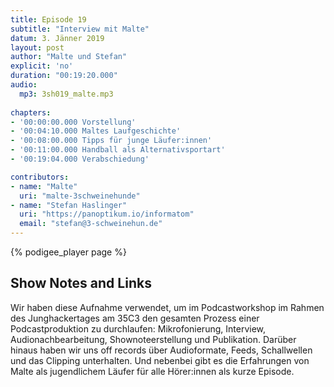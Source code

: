 ```yaml
---
title: Episode 19
subtitle: "Interview mit Malte"
datum: 3. Jänner 2019
layout: post
author: "Malte und Stefan"
explicit: 'no'
duration: "00:19:20.000"
audio:
  mp3: 3sh019_malte.mp3
  
chapters:
- '00:00:00.000 Vorstellung'
- '00:04:10.000 Maltes Laufgeschichte'
- '00:08:00.000 Tipps für junge Läufer:innen'
- '00:11:00.000 Handball als Alternativsportart'
- '00:19:04.000 Verabschiedung'

contributors:
- name: "Malte"
  uri: "malte-3schweinehunde"
- name: "Stefan Haslinger"
  uri: "https://panoptikum.io/informatom"
  email: "stefan@3-schweinehun.de"
---
```


{% podigee_player page %}

## Show Notes and Links

Wir haben diese Aufnahme verwendet, um im Podcastworkshop im Rahmen des 
Junghackertages am 35C3 den gesamten Prozess einer Podcastproduktion zu 
durchlaufen: Mikrofonierung, Interview, Audionachbearbeitung, Shownoteerstellung und 
Publikation. Darüber hinaus haben wir uns off records über Audioformate, Feeds,
Schallwellen und das Clipping unterhalten. Und nebenbei gibt es die Erfahrungen
von Malte als jugendlichem Läufer für alle Hörer:innen als kurze Episode.